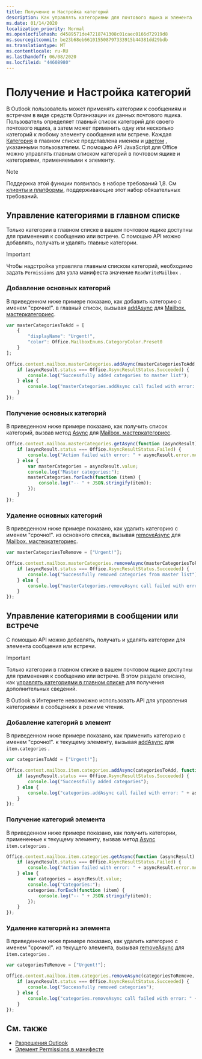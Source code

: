 ```yaml
---
title: Получение и Настройка категорий
description: Как управлять категориями для почтового ящика и элемента
ms.date: 01/14/2020
localization_priority: Normal
ms.openlocfilehash: d4589571de47218741308c01caec0166d72919d8
ms.sourcegitcommit: be23b68eb661015508797333915b44381dd29bdb
ms.translationtype: MT
ms.contentlocale: ru-RU
ms.lasthandoff: 06/08/2020
ms.locfileid: "44608980"
---
```

# <a name="get-and-set-categories"></a>Получение и Настройка категорий

В Outlook пользователь может применять категории к сообщениям и встречам в виде средств Организации их данных почтового ящика. Пользователь определяет главный список категорий для своего почтового ящика, а затем может применить одну или несколько категорий к любому элементу сообщения или встрече. Каждая [Категория](/javascript/api/outlook/office.categorydetails) в главном списке представлена именем и [цветом](/javascript/api/outlook/office.mailboxenums.categorycolor) , указанными пользователем. С помощью API JavaScript для Office можно управлять главным списком категорий в почтовом ящике и категориями, применяемыми к элементу.

> [!NOTE]
> Поддержка этой функции появилась в наборе требований 1,8. См [клиенты и платформы](../reference/requirement-sets/outlook-api-requirement-sets.md#requirement-sets-supported-by-exchange-servers-and-outlook-clients), поддерживающие этот набор обязательных требований.

## <a name="manage-categories-in-the-master-list"></a>Управление категориями в главном списке

Только категории в главном списке в вашем почтовом ящике доступны для применения к сообщению или встрече. С помощью API можно добавлять, получать и удалять главные категории.

> [!IMPORTANT]
> Чтобы надстройка управляла главным списком категорий, необходимо задать `Permissions` для узла манифеста значение `ReadWriteMailbox` .

### <a name="add-master-categories"></a>Добавление основных категорий

В приведенном ниже примере показано, как добавить категорию с именем "срочно!". в главный список, вызывая [addAsync](/javascript/api/outlook/office.mastercategories#addasync-categories--options--callback-) для [Mailbox. мастеркатегориес](/javascript/api/outlook/office.mailbox#mastercategories).

```js
var masterCategoriesToAdd = [
    {
        "displayName": "Urgent!",
        "color": Office.MailboxEnums.CategoryColor.Preset0
    }
];

Office.context.mailbox.masterCategories.addAsync(masterCategoriesToAdd, function (asyncResult) {
    if (asyncResult.status === Office.AsyncResultStatus.Succeeded) {
        console.log("Successfully added categories to master list");
    } else {
        console.log("masterCategories.addAsync call failed with error: " + asyncResult.error.message);
    }
});
```

### <a name="get-master-categories"></a>Получение основных категорий

В приведенном ниже примере показано, как получить список категорий, вызвав метод [Async](/javascript/api/outlook/office.mastercategories#getasync-options--callback-) для [Mailbox. мастеркатегориес](/javascript/api/outlook/office.mailbox#mastercategories).

```js
Office.context.mailbox.masterCategories.getAsync(function (asyncResult) {
    if (asyncResult.status === Office.AsyncResultStatus.Failed) {
        console.log("Action failed with error: " + asyncResult.error.message);
    } else {
        var masterCategories = asyncResult.value;
        console.log("Master categories:");
        masterCategories.forEach(function (item) {
            console.log("-- " + JSON.stringify(item));
        });
    }
});
```

### <a name="remove-master-categories"></a>Удаление основных категорий

В приведенном ниже примере показано, как удалить категорию с именем "срочно!". из основного списка, вызывая [removeAsync](/javascript/api/outlook/office.mastercategories#removeasync-categories--options--callback-) для [Mailbox. мастеркатегориес](/javascript/api/outlook/office.mailbox#mastercategories).

```js
var masterCategoriesToRemove = ["Urgent!"];

Office.context.mailbox.masterCategories.removeAsync(masterCategoriesToRemove, function (asyncResult) {
    if (asyncResult.status === Office.AsyncResultStatus.Succeeded) {
        console.log("Successfully removed categories from master list");
    } else {
        console.log("masterCategories.removeAsync call failed with error: " + asyncResult.error.message);
    }
});
```

## <a name="manage-categories-on-a-message-or-appointment"></a>Управление категориями в сообщении или встрече

С помощью API можно добавлять, получать и удалять категории для элемента сообщения или встречи.

> [!IMPORTANT]
> Только категории в главном списке в вашем почтовом ящике доступны для применения к сообщению или встрече. В этом разделе описано, как [управлять категориями в главном списке](#manage-categories-in-the-master-list) для получения дополнительных сведений.
>
> В Outlook в Интернете невозможно использовать API для управления категориями в сообщениях в режиме чтения.

### <a name="add-categories-to-an-item"></a>Добавление категорий в элемент

В приведенном ниже примере показано, как применить категорию с именем "срочно!". к текущему элементу, вызывая [addAsync](/javascript/api/outlook/office.categories#addasync-categories--options--callback-) для `item.categories` .

```js
var categoriesToAdd = ["Urgent!"];

Office.context.mailbox.item.categories.addAsync(categoriesToAdd, function (asyncResult) {
    if (asyncResult.status === Office.AsyncResultStatus.Succeeded) {
        console.log("Successfully added categories");
    } else {
        console.log("categories.addAsync call failed with error: " + asyncResult.error.message);
    }
});
```

### <a name="get-an-items-categories"></a>Получение категорий элемента

В приведенном ниже примере показано, как получить категории, примененные к текущему элементу, вызвав метод [Async](/javascript/api/outlook/office.categories#getasync-options--callback-) `item.categories` .

```js
Office.context.mailbox.item.categories.getAsync(function (asyncResult) {
    if (asyncResult.status === Office.AsyncResultStatus.Failed) {
        console.log("Action failed with error: " + asyncResult.error.message);
    } else {
        var categories = asyncResult.value;
        console.log("Categories:");
        categories.forEach(function (item) {
            console.log("-- " + JSON.stringify(item));
        });
    }
});
```

### <a name="remove-categories-from-an-item"></a>Удаление категорий из элемента

В приведенном ниже примере показано, как удалить категорию с именем "срочно!". из текущего элемента, вызывая [removeAsync](/javascript/api/outlook/office.categories#removeasync-categories--options--callback-) для `item.categories` .

```js
var categoriesToRemove = ["Urgent!"];

Office.context.mailbox.item.categories.removeAsync(categoriesToRemove, function (asyncResult) {
    if (asyncResult.status === Office.AsyncResultStatus.Succeeded) {
        console.log("Successfully removed categories");
    } else {
        console.log("categories.removeAsync call failed with error: " + asyncResult.error.message);
    }
});
```

## <a name="see-also"></a>См. также

- [Разрешения Outlook](understanding-outlook-add-in-permissions.md)
- [Элемент Permissions в манифесте](../reference/manifest/permissions.md)
